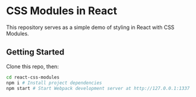 # CSS Modules in React

This repository serves as a simple demo of styling in React with CSS Modules.

## Getting Started

Clone this repo, then:
```bash
cd react-css-modules
npm i # Install project dependencies
npm start # Start Webpack development server at http://127.0.0.1:1337
```
